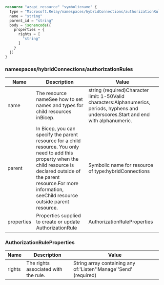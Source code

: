 ```terraform
resource "azapi_resource" "symbolicname" {
  type = "Microsoft.Relay/namespaces/hybridConnections/authorizationRules@2021-11-01"
  name = "string"
  parent_id = "string"
  body = jsonencode({
    properties = {
      rights = [
        "string"
      ]
    }
  })
}

```

### namespaces/hybridConnections/authorizationRules

| Name | Description | Value |
|-|-|-|
| name | The resource nameSee how to set names and types for child resources inBicep. | string (required)Character limit: 1-50Valid characters:Alphanumerics, periods, hyphens and underscores.Start and end with alphanumeric. |
| parent | In Bicep, you can specify the parent resource for a child resource. You only need to add this property when the child resource is declared outside of the parent resource.For more information, seeChild resource outside parent resource. | Symbolic name for resource of type:hybridConnections |
| properties | Properties supplied to create or update AuthorizationRule | AuthorizationRuleProperties |


### AuthorizationRuleProperties

| Name | Description | Value |
|-|-|-|
| rights | The rights associated with the rule. | String array containing any of:'Listen''Manage''Send' (required) |


